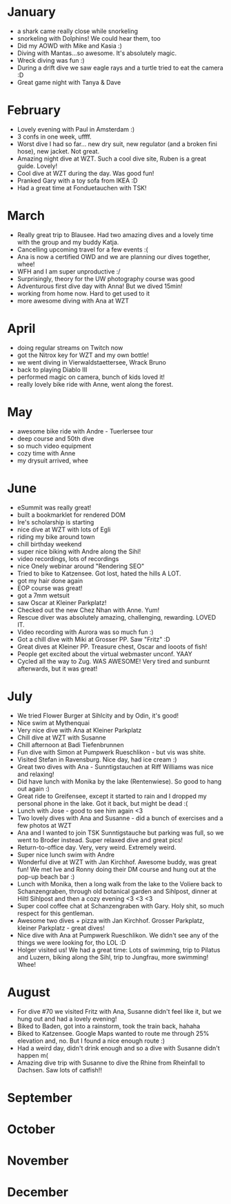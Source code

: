 # January
- a shark came really close while snorkeling
- snorkeling with Dolphins! We could hear them, too
- Did my AOWD with Mike and Kasia :)
- Diving with Mantas...so awesome. It's absolutely magic.
- Wreck diving was fun :)
- During a drift dive we saw eagle rays and a turtle tried to eat the camera :D
- Great game night with Tanya & Dave

# February
- Lovely evening with Paul in Amsterdam :)
- 3 confs in one week, uffff.
- Worst dive I had so far... new dry suit, new regulator (and a broken fini hose), new jacket. Not great.
- Amazing night dive at WZT. Such a cool dive site, Ruben is a great guide. Lovely!
- Cool dive at WZT during the day. Was good fun!
- Pranked Gary with a toy sofa from IKEA :D
- Had a great time at Fonduetauchen with TSK!

# March
- Really great trip to Blausee. Had two amazing dives and a lovely time with the group and my buddy Katja.
- Cancelling upcoming travel for a few events :(
- Ana is now a certified OWD and we are planning our dives together, whee!
- WFH and I am super unproductive :/
- Surprisingly, theory for the UW photography course was good 
- Adventurous first dive day with Anna! But we dived 15min! 
- working from home now. Hard to get used to it 
- more awesome diving with Ana at WZT

# April
- doing regular streams on Twitch now 
- got the Nitrox key for WZT and my own bottle! 
- we went diving in Vierwaldstaettersee, Wrack Bruno
- back to playing Diablo III
- performed magic on camera, bunch of kids loved it! 
- really lovely bike ride with Anne, went along the forest. 

# May
- awesome bike ride with Andre - Tuerlersee tour
- deep course and 50th dive
- so much video equipment 
- cozy time with Anne 
- my drysuit arrived, whee

# June
- eSummit was really great! 
- built a bookmarklet for rendered DOM
- Ire's scholarship is starting
- nice dive at WZT with lots of Egli
- riding my bike around town 
- chill birthday weekend
- super nice biking with Andre along the Sihl!
- video recordings, lots of recordings 
- nice Onely webinar around "Rendering SEO"
- Tried to bike to Katzensee. Got lost, hated the hills A LOT.
- got my hair done again 
- EOP course was great! 
- got a 7mm wetsuit 
- saw Oscar at Kleiner Parkplatz!
- Checked out the new Chez Nhan with Anne. Yum!
- Rescue diver was absolutely amazing, challenging, rewarding. LOVED IT.
- Video recording with Aurora was so much fun :)
- Got a chill dive with Miki at Grosser PP. Saw "Fritz" :D
- Great dives at Kleiner PP. Treasure chest, Oscar and looots of fish!
- People get excited about the virtual webmaster unconf. YAAY
- Cycled all the way to Zug. WAS AWESOME! Very tired and sunburnt afterwards, but it was great!

# July
- We tried Flower Burger at Sihlcity and by Odin, it's good!
- Nice swim at Mythenquai
- Very nice dive with Ana at Kleiner Parkplatz
- Chill dive at WZT with Susanne
- Chill afternoon at Badi Tiefenbrunnen
- Fun dive with Simon at Pumpwerk Rueschlikon - but vis was shite.
- Visited Stefan in Ravensburg. Nice day, had ice cream :)
- Great two dives with Ana - Sunntigstauchen at Riff Williams was nice and relaxing!
- Did have lunch with Monika by the lake (Rentenwiese). So good to hang out again :)
- Great ride to Greifensee, except it started to rain and I dropped my personal phone in the lake. Got it back, but might be dead :(
- Lunch with Jose - good to see him again <3
- Two lovely dives with Ana and Susanne - did a bunch of exercises and a few photos at WZT
- Ana and I wanted to join TSK Sunntigstauche but parking was full, so we went to Broder instead. Super relaxed dive and great pics!
- Return-to-office day. Very, very weird. Extremely weird.
- Super nice lunch swim with Andre
- Wonderful dive at WZT with Jan Kirchhof. Awesome buddy, was great fun! We met Ive and Ronny doing their DM course and hung out at the pop-up beach bar :)
- Lunch with Monika, then a long walk from the lake to the Voliere back to Schanzengraben, through old botanical garden and Sihlpost, dinner at Hiltl Sihlpost and then a cozy evening <3 <3 <3
- Super cool coffee chat at Schanzengraben with Gary. Holy shit, so much respect for this gentleman.
- Awesome two dives + pizza with Jan Kirchhof. Grosser Parkplatz, kleiner Parkplatz - great dives!
- Nice dive with Ana at Pumpwerk Rueschlikon. We didn't see any of the things we were looking for, tho LOL :D
- Holger visited us! We had a great time: Lots of swimming, trip to Pilatus and Luzern, biking along the Sihl, trip to Jungfrau, more swimming! Whee!

# August
- For dive #70 we visited Fritz with Ana, Susanne didn't feel like it, but we hung out and had a lovely evening!
- Biked to Baden, got into a rainstorm, took the train back, hahaha
- Biked to Katzensee. Google Maps wanted to route me through 25% elevation and, no. But I found a nice enough route :)
- Had a weird day, didn't drink enough and so a dive with Susanne didn't happen m(
- Amazing dive trip with Susanne to dive the Rhine from Rheinfall to Dachsen. Saw lots of catfish!!


# September
# October
# November
# December